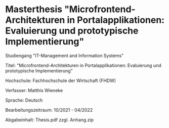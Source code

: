 # Masterthesis "Microfrontend-Architekturen in Portalapplikationen: Evaluierung und prototypische Implementierung"

Studiengang "IT-Management and Information Systems"

Titel: "Microfrontend-Architekturen in Portalapplikationen: Evaluierung und prototypische Implementierung"

Hochschule: Fachhochschule der Wirtschaft (FHDW)

Verfasser: Matthis Wieneke

Sprache: Deutsch

Bearbeitungszeitraum: 10/2021 - 04/2022

Abgabeinhalt: Thesis.pdf zzgl. Anhang.zip
